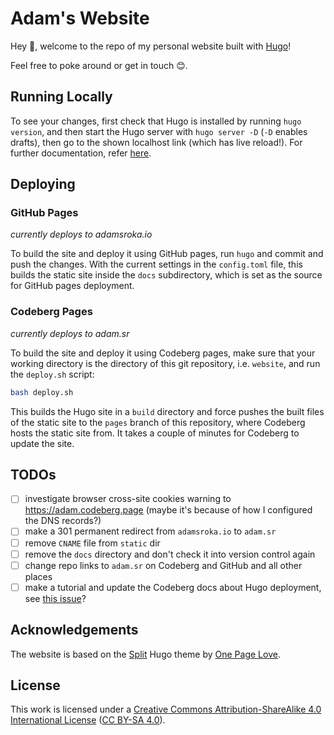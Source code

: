 # Adam's Website

Hey 👋, welcome to the repo of my personal website built with [Hugo](https://gohugo.io)!

Feel free to poke around or get in touch 😊.

## Running Locally
To see your changes, first check that Hugo is installed by running `hugo version`, and then start the Hugo server with `hugo server -D` (`-D` enables drafts), then go to the shown localhost link (which has live reload!). For further documentation, refer [here](https://gohugo.io/getting-started/quick-start).

## Deploying

### GitHub Pages
_currently deploys to adamsroka.io_

<!--
OLD INSTRUCTIONS USING GITHUB ACTION
To deploy using GitHub pages, simply push the changes into the `main` branch — the GitHub workflow will run Hugo, build the page and serve the static site from the `gh-pages` branch.
-->

To build the site and deploy it using GitHub pages, run `hugo` and commit and push the changes. With the current settings in the `config.toml` file, this builds the static site inside the `docs` subdirectory, which is set as the source for GitHub pages deployment.

### Codeberg Pages
_currently deploys to adam.sr_

To build the site and deploy it using Codeberg pages, make sure that your working directory is the directory of this git repository, i.e. `website`, and run the `deploy.sh` script:

```bash
bash deploy.sh
```

This builds the Hugo site in a `build` directory and force pushes the built files of the static site to the `pages` branch of this repository, where Codeberg hosts the static site from. It takes a couple of minutes for Codeberg to update the site.

## TODOs
- [ ] investigate browser cross-site cookies warning to https://adam.codeberg.page (maybe it's because of how I configured the DNS records?)
- [ ] make a 301 permanent redirect from `adamsroka.io` to `adam.sr`
- [ ] remove `CNAME` file from `static` dir
- [ ] remove the `docs` directory and don't check it into version control again
- [ ] change repo links to `adam.sr` on Codeberg and GitHub and all other places
- [ ] make a tutorial and update the Codeberg docs about Hugo deployment, see [this issue](https://codeberg.org/Codeberg/Documentation/issues/27)?

## Acknowledgements

The website is based on the [Split](https://onepagelove.com/split) Hugo theme by [One Page Love](https://onepagelove.com/).

## License

This work is licensed under a [Creative Commons Attribution-ShareAlike 4.0 International License](https://creativecommons.org/licenses/by-sa/4.0/) ([CC BY-SA 4.0](https://creativecommons.org/licenses/by-sa/4.0/)).
